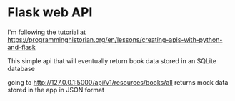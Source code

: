 # Flask web API
 I'm following the tutorial at https://programminghistorian.org/en/lessons/creating-apis-with-python-and-flask

 This simple api that will eventually return book data stored in an SQLite database

going to http://127.0.0.1:5000/api/v1/resources/books/all returns mock data stored in the app
in JSON format

